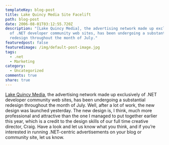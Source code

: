 ```yaml
---
templateKey: blog-post
title: Lake Quincy Media Site Facelift
path: blog-post
date: 2006-08-01T03:12:55.720Z
description: "[Lake Quincy Media], the advertising network made up exclusively
  of .NET developer community web sites, has been undergoing a substantial
  redesign throughout the month of July."
featuredpost: false
featuredimage: /img/default-post-image.jpg
tags:
  - .net
  - Marketing
category:
  - Uncategorized
comments: true
share: true
---
```

<!--StartFragment-->

[Lake Quincy Media](http://lakequincy.com/), the advertising network made up exclusively of .NET developer community web sites, has been undergoing a substantial redesign throughout the month of July. Well, after a lot of work, the new design was launched yesterday. The new design is, I think, much more professional and attractive than the one I managed to put together earlier this year, which is a credit to the design skills of our full time creative director, Craig. Have a look and let us know what you think, and if you’re interested in running .NET-centric advertisements on your blog or community site, let us know.

<!--EndFragment-->